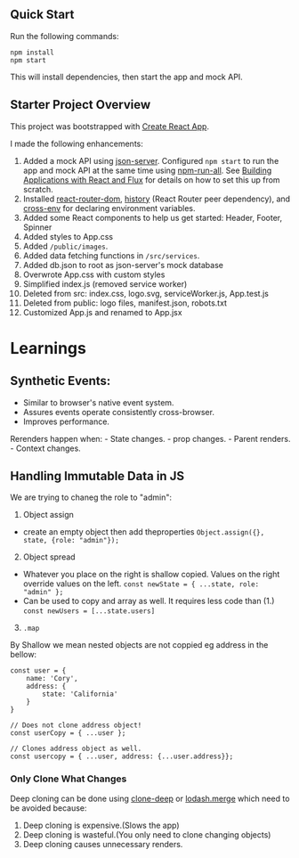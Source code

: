 ## Quick Start

Run the following commands:

```
npm install
npm start
```

This will install dependencies, then start the app and mock API.

## Starter Project Overview

This project was bootstrapped with [Create React App](https://github.com/facebook/create-react-app).

I made the following enhancements:

1. Added a mock API using [json-server](https://github.com/typicode/json-server). Configured `npm start` to run the app and mock API at the same time using [npm-run-all](https://www.npmjs.com/package/npm-run-all). See [Building Applications with React and Flux](https://app.pluralsight.com/library/courses/react-flux-building-applications/table-of-contents) for details on how to set this up from scratch.
1. Installed [react-router-dom](https://www.npmjs.com/package/react-router-dom), [history](https://www.npmjs.com/package/history) (React Router peer dependency), and [cross-env](https://www.npmjs.com/search?q=cross-env) for declaring environment variables.
1. Added some React components to help us get started: Header, Footer, Spinner
1. Added styles to App.css
1. Added `/public/images`.
1. Added data fetching functions in `/src/services`.
1. Added db.json to root as json-server's mock database
1. Overwrote App.css with custom styles
1. Simplified index.js (removed service worker)
1. Deleted from src: index.css, logo.svg, serviceWorker.js, App.test.js
1. Deleted from public: logo files, manifest.json, robots.txt
1. Customized App.js and renamed to App.jsx


# Learnings
## Synthetic Events:
- Similar to browser's native event system.
- Assures events operate consistently cross-browser.
- Improves performance.

Rerenders happen when:
    - State changes.
    - prop changes.
    - Parent renders.
    - Context changes.


## Handling Immutable Data in JS
We are trying to chaneg the role to "admin":
1. Object assign
- create an empty object then add theproperties
    ```Object.assign({}, state, {role: "admin"});```
        
2. Object spread 
- Whatever you place on the right is shallow copied. Values on the right override values on the left.
    ```const newState = { ...state, role: "admin" };```
- Can be used to copy and array as well. It requires less code than (1.)
    ```const newUsers = [...state.users]```

3. 
    ```.map```


By Shallow we mean nested objects are not coppied eg address in the bellow:
```
const user = {
    name: 'Cory',
    address: {
        state: 'California'
    }
}
```
```
// Does not clone address object!
const userCopy = { ...user };
```
```
// Clones address object as well.
const usercopy = { ...user, address: {...user.address}}; 
```
### Only Clone What Changes
Deep cloning can be done using [clone-deep]() or [lodash.merge]() which need to be avoided because:
1. Deep cloning is expensive.(Slows the app)
2. Deep cloning is wasteful.(You only need to clone changing objects)
3. Deep cloning causes unnecessary renders.